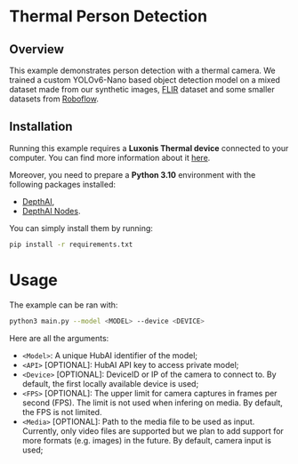 # Thermal Person Detection

## Overview

This example demonstrates person detection with a thermal camera. We trained a custom YOLOv6-Nano based object detection model on a mixed dataset made from our synthetic images, [FLIR](https://www.flir.eu/oem/adas/adas-dataset-form/) dataset and some smaller datasets from [Roboflow](https://universe.roboflow.com/search?q=class%3Athermal+camera).

## Installation

Running this example requires a **Luxonis Thermal device** connected to your computer. You can find more information about it [here](https://docs.luxonis.com/hardware/products/OAK%20Thermal).

Moreover, you need to prepare a **Python 3.10** environment with the following packages installed:

- [DepthAI](https://pypi.org/project/depthai/),
- [DepthAI Nodes](https://pypi.org/project/depthai-nodes/).

You can simply install them by running:

```bash
pip install -r requirements.txt
```

# Usage

The example can be ran with:

```bash
python3 main.py --model <MODEL> --device <DEVICE>
```

Here are all the arguments:

- `<Model>`: A unique HubAI identifier of the model;
- `<API>` \[OPTIONAL\]: HubAI API key to access private model;
- `<Device>` \[OPTIONAL\]: DeviceID or IP of the camera to connect to.
  By default, the first locally available device is used;
- `<FPS>` \[OPTIONAL\]: The upper limit for camera captures in frames per second (FPS).
  The limit is not used when infering on media.
  By default, the FPS is not limited.
- `<Media>` \[OPTIONAL\]: Path to the media file to be used as input.
  Currently, only video files are supported but we plan to add support for more formats (e.g. images) in the future.
  By default, camera input is used;
